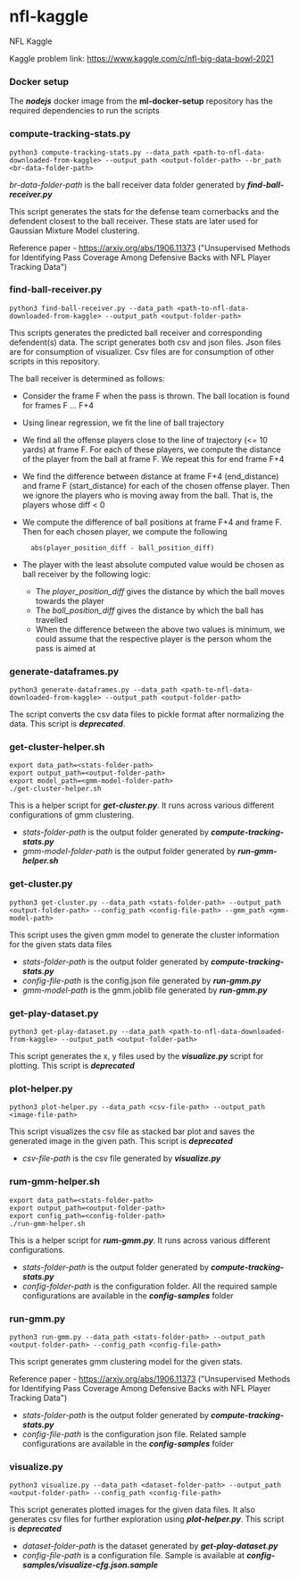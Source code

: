 # nfl-kaggle
NFL Kaggle

Kaggle problem link:
https://www.kaggle.com/c/nfl-big-data-bowl-2021

### Docker setup

The ***nodejs*** docker image from the **ml-docker-setup** repository has the required dependencies to run the scripts

### compute-tracking-stats.py

	python3 compute-tracking-stats.py --data_path <path-to-nfl-data-downloaded-from-kaggle> --output_path <output-folder-path> --br_path <br-data-folder-path>

*br-data-folder-path* is the ball receiver data folder generated by ***find-ball-receiver.py***

This script generates the stats for the defense team cornerbacks and the defendent closest to the ball receiver. These stats are later used for Gaussian Mixture Model clustering.

Reference paper - https://arxiv.org/abs/1906.11373 ("Unsupervised Methods for Identifying Pass Coverage Among Defensive Backs with NFL Player Tracking Data")

### find-ball-receiver.py

	python3 find-ball-receiver.py --data_path <path-to-nfl-data-downloaded-from-kaggle> --output_path <output-folder-path>

This scripts generates the predicted ball receiver and corresponding defendent(s) data. The script generates both csv and json files. Json files are for consumption of visualizer. Csv files are for consumption of other scripts in this repository.

The ball receiver is determined as follows:

* Consider the frame F when the pass is thrown. The ball location is found for frames F ... F+4
* Using linear regression, we fit the line of ball trajectory
* We find all the offense players close to the line of trajectory (<= 10 yards) at frame F. For each of these players, we compute the distance of the player from the ball at frame F. We repeat this for end frame F+4
* We find the difference between distance at frame F+4 (end_distance) and frame F (start_distance) for each of the chosen offense player. Then we ignore the players who is moving away from the ball. That is, the players whose diff < 0
* We compute the difference of ball positions at frame F+4 and frame F. Then for each chosen player, we compute the following

		abs(player_position_diff - ball_position_diff)

* The player with the least absolute computed value would be chosen as ball receiver by the following logic:

	* The *player_position_diff* gives the distance by which the ball moves towards the player
	* The *ball_position_diff* gives the distance by which the ball has travelled
	* When the difference between the above two values is minimum, we could assume that the respective player is the person whom the pass is aimed at

### generate-dataframes.py

	python3 generate-dataframes.py --data_path <path-to-nfl-data-downloaded-from-kaggle> --output_path <output-folder-path>

The script converts the csv data files to pickle format after normalizing the data. This script is ***deprecated***.

### get-cluster-helper.sh

	export data_path=<stats-folder-path>
	export output_path=<output-folder-path>
	export model_path=<gmm-model-folder-path>
	./get-cluster-helper.sh

This is a helper script for ***get-cluster.py***. It runs across various different configurations of gmm clustering.

* *stats-folder-path* is the output folder generated by ***compute-tracking-stats.py***
* *gmm-model-folder-path* is the output folder generated by ***run-gmm-helper.sh***

### get-cluster.py

	python3 get-cluster.py --data_path <stats-folder-path> --output_path <output-folder-path> --config_path <config-file-path> --gmm_path <gmm-model-path>

This script uses the given gmm model to generate the cluster information for the given stats data files

* *stats-folder-path* is the output folder generated by ***compute-tracking-stats.py***
* *config-file-path* is the config.json file generated by ***run-gmm.py***
* *gmm-model-path* is the gmm.joblib file generated by ***run-gmm.py***

### get-play-dataset.py

	python3 get-play-dataset.py --data_path <path-to-nfl-data-downloaded-from-kaggle> --output_path <output-folder-path>

This script generates the x, y files used by the ***visualize.py*** script for plotting. This script is ***deprecated***

### plot-helper.py

	python3 plot-helper.py --data_path <csv-file-path> --output_path <image-file-path>

This script visualizes the csv file as stacked bar plot and saves the generated image in the given path. This script is ***deprecated***

* *csv-file-path* is the csv file generated by ***visualize.py***

### rum-gmm-helper.sh

	export data_path=<stats-folder-path>
	export output_path=<output-folder-path>
	export config_path=<config-folder-path>
	./run-gmm-helper.sh

This is a helper script for ***rum-gmm.py***. It runs across various different configurations.

* *stats-folder-path* is the output folder generated by ***compute-tracking-stats.py***
* *config-folder-path* is the configuration folder. All the required sample configurations are available in the ***config-samples*** folder

### run-gmm.py

	python3 run-gmm.py --data_path <stats-folder-path> --output_path <output-folder-path> --config_path <config-file-path>

This script generates gmm clustering model for the given stats.

Reference paper - https://arxiv.org/abs/1906.11373 ("Unsupervised Methods for Identifying Pass Coverage Among Defensive Backs with NFL Player Tracking Data")

* *stats-folder-path* is the output folder generated by ***compute-tracking-stats.py***
* *config-file-path* is the configuration json file. Related sample configurations are available in the ***config-samples*** folder

### visualize.py

	python3 visualize.py --data_path <dataset-folder-path> --output_path <output-folder-path> --config_path <config-file-path>

This script generates plotted images for the given data files. It also generates csv files for further exploration using ***plot-helper.py***. This script is ***deprecated***

* *dataset-folder-path* is the dataset generated by ***get-play-dataset.py***
* *config-file-path* is a configuration file. Sample is available at ***config-samples/visualize-cfg.json.sample***
